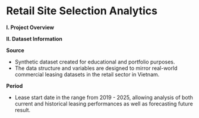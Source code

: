 # Retail Site Selection Analytics

**I. Project Overview**

**II. Dataset Information**

**Source**

- Synthetic dataset created for educational and portfolio purposes.
- The data structure and variables are designed to mirror real-world commercial leasing datasets in the retail sector in Vietnam.

**Period**

- Lease start date in the range from 2019 - 2025, allowing analysis of both current and historical leasing performances as well as forecasting future result.
